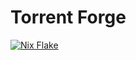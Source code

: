 # Torrent Forge

[![Nix Flake](https://github.com/zms-dev/tforge/actions/workflows/nix-flake.yml/badge.svg)](https://github.com/zms-dev/tforge/actions/workflows/nix-flake.yml)